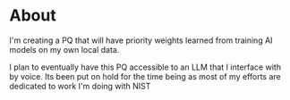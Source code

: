 # About

I'm creating a PQ that will have priority weights learned from training AI models on my own local data. 

I plan to eventually have this PQ accessible to an LLM that I interface with by voice. Its been put on hold for the time being as most of my efforts are dedicated to work I'm doing with NIST

